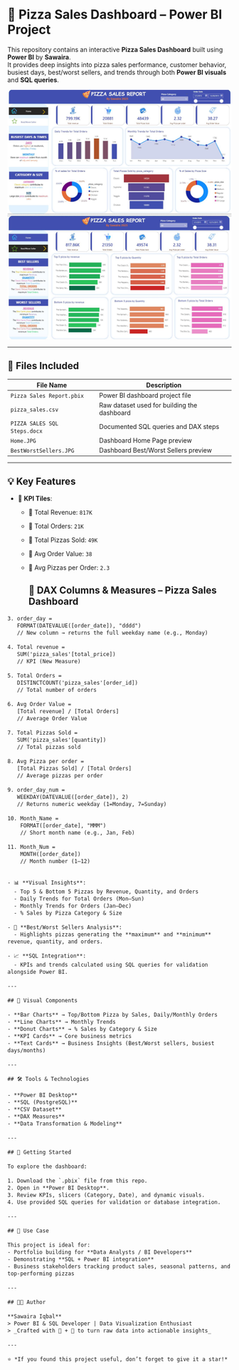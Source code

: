 # 🍕 Pizza Sales Dashboard – Power BI Project

This repository contains an interactive **Pizza Sales Dashboard** built using **Power BI** by **Sawaira**.  
It provides deep insights into pizza sales performance, customer behavior, busiest days, best/worst sellers, and trends through both **Power BI visuals** and **SQL queries**.

![Dashboard Preview](Home.JPG)  
![Dashboard Preview](BestWorstSellers.JPG)

---

## 📁 Files Included

| File Name                           | Description                                      |
|------------------------------------|--------------------------------------------------|
| `Pizza Sales Report.pbix`          | Power BI dashboard project file                  |
| `pizza_sales.csv`                   | Raw dataset used for building the dashboard      |
| `PIZZA SALES SQL Steps.docx`        | Documented SQL queries and DAX steps             |
| `Home.JPG`                          | Dashboard Home Page preview                      |
| `BestWorstSellers.JPG`              | Dashboard Best/Worst Sellers preview             |

---

## 💡 Key Features

- 📌 **KPI Tiles**:
  - 🔹 Total Revenue: `817K`
  - 🔹 Total Orders: `21K`
  - 🔹 Total Pizzas Sold: `49K`
  - 🔹 Avg Order Value: `38`
  - 🔹 Avg Pizzas per Order: `2.3`


    ## 📐 DAX Columns & Measures – Pizza Sales Dashboard

```DAX
3. order_day =
   FORMAT(DATEVALUE([order_date]), "dddd")
   // New column → returns the full weekday name (e.g., Monday)

4. Total revenue =
   SUM('pizza_sales'[total_price])
   // KPI (New Measure)

5. Total Orders =
   DISTINCTCOUNT('pizza_sales'[order_id])
   // Total number of orders

6. Avg Order Value =
   [Total revenue] / [Total Orders]
   // Average Order Value

7. Total Pizzas Sold =
   SUM('pizza_sales'[quantity])
   // Total pizzas sold

8. Avg Pizza per order =
   [Total Pizzas Sold] / [Total Orders]
   // Average pizzas per order

9. order_day_num =
   WEEKDAY(DATEVALUE([order_date]), 2)
   // Returns numeric weekday (1=Monday, 7=Sunday)

10. Month_Name =
    FORMAT([order_date], "MMM")
    // Short month name (e.g., Jan, Feb)

11. Month_Num =
    MONTH([order_date])
    // Month number (1–12)


- 📊 **Visual Insights**:
  - Top 5 & Bottom 5 Pizzas by Revenue, Quantity, and Orders
  - Daily Trends for Total Orders (Mon–Sun)
  - Monthly Trends for Orders (Jan–Dec)
  - % Sales by Pizza Category & Size

- 🎯 **Best/Worst Sellers Analysis**:
  - Highlights pizzas generating the **maximum** and **minimum** revenue, quantity, and orders.

- 📈 **SQL Integration**:
  - KPIs and trends calculated using SQL queries for validation alongside Power BI.

---

## 🎨 Visual Components

- **Bar Charts** → Top/Bottom Pizza by Sales, Daily/Monthly Orders  
- **Line Charts** → Monthly Trends  
- **Donut Charts** → % Sales by Category & Size  
- **KPI Cards** → Core business metrics  
- **Text Cards** → Business Insights (Best/Worst sellers, busiest days/months)  

---

## 🛠️ Tools & Technologies

- **Power BI Desktop**  
- **SQL (PostgreSQL)**  
- **CSV Dataset**  
- **DAX Measures**  
- **Data Transformation & Modeling**

---

## 🚀 Getting Started

To explore the dashboard:

1. Download the `.pbix` file from this repo.  
2. Open in **Power BI Desktop**.  
3. Review KPIs, slicers (Category, Date), and dynamic visuals.  
4. Use provided SQL queries for validation or database integration.  

---

## 📌 Use Case

This project is ideal for:  
- Portfolio building for **Data Analysts / BI Developers**  
- Demonstrating **SQL + Power BI integration**  
- Business stakeholders tracking product sales, seasonal patterns, and top-performing pizzas  

---

## 👩‍💻 Author

**Sawaira Iqbal**  
> Power BI & SQL Developer | Data Visualization Enthusiast  
> _Crafted with 🍕 + 💖 to turn raw data into actionable insights_

---

⭐ *If you found this project useful, don’t forget to give it a star!*  
